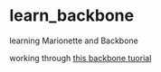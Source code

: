 # learn_backbone
learning Marionette and Backbone

working through [this backbone tuorial]('https://marionette.gitbooks.io/marionette-guides/content/en/getting_started/tutorial/index.html')
